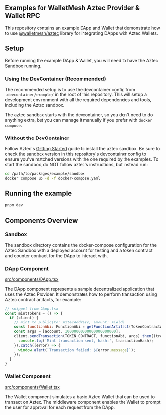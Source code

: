 ## Examples for WalletMesh Aztec Provider & Wallet RPC

This repository contains an example DApp and Wallet that demonstrate how to use
[@walletmesh/aztec](https://github.com/WalletMesh/aztec#readme) library for
integrating DApps with Aztec Wallets.

## Setup

Before running the example DApp & Wallet, you will need to have the Aztec Sandbox running.

### Using the DevContainer (Recommended)

The recommended setup is to use the devcontainer config from `.devcontainer/example/` in
the root of this repository.  This will setup a development environment with all the required
dependencies and tools, including the Aztec sandbox.

The aztec sandbox starts with the devcontainer, so you don't need to do anything extra,
but you can manage it manually if you prefer with `docker compose`.

### Without the DevContainer

Follow Aztec's [Getting Started](https://docs.aztec.network/guides/developer_guides/getting_started)
guide to install the aztec sandbox. Be sure to check the sandbox version in this repository's
devcontainer config to ensure you've matched versions with the one required by the examples.
To start the sandbox, do NOT follow aztec's instructions, but instead run:

```bash
cd /path/to/packages/example/sandbox
docker compose up -d -f docker-compose.yaml
```

## Running the example

```bash
pnpm dev
```

## Components Overview

### Sandbox

The sandbox directory contains the docker-compose configuration for the Aztec Sandbox with a deployed
account for testing and a token contract and counter contract for the DApp to interact with.

### DApp Component

[src/components/DApp.tsx](./src/components/DApp.tsx)

The DApp component represents a sample decentralized application that uses the Aztec Provider.
It demonstrates how to perform transaction using Aztec contract artifacts, for example:

```js
// snippet from DApp.tsx
const mintTokens = () => {
  if (client) {
    // mint_to_public(to: AztecAddress, amount: Field)
    const functionAbi: FunctionAbi = getFunctionArtifact(TokenContractArtifact, 'mint_to_public');
    const args = [account, 10000000000000000000000];
    client.sendTransaction(TOKEN_CONTRACT, functionAbi, args).then((transactionHash) => {
      console.log('Mint transaction sent, hash:', transactionHash);
    }).catch((error) => {
      window.alert(`Transaction failed: ${error.message}`);
    });
  }
}
```

### Wallet Component

[src/components/Wallet.tsx](./src/components/Wallet.tsx)

The Wallet component simulates a basic Aztec Wallet that can be used to transact on Aztec.
The middleware component enables the Wallet to prompt the user for approval for each request
from the DApp.
